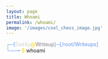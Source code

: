 ```yaml
---
layout: page
title: Whoami
permalink: /whoami/
image: '/images/cool_chess_image.jpg'
---
```


<script>
window.onload = function(){
  // Change this value to however many seconds you want to delay the text by.
  var theDelay = 2;
  var timer = setTimeout("showText()",theDelay*1000)
}
function showText(){
  document.getElementById("delayedText").style.visibility = "visible";
}
</script>
<div class="container">
  <span class="0xd4y-text" style="color: CornflowerBlue">┌─[</span><span class="0xd4y-text" style="color:LightGray">0xd4y</span><span class="0xd4y-text" style="color: Gold">@</span><span class="0xd4y-text" style="color: Gray">Writeup</span><span class="0xd4y-text" style="color: CornflowerBlue">]─[/root/Writeups]<br>└──╼</span><span class="0xd4y-text" style="color: Gold"> $</span> <span class="type" style="--n:379">whoami</span>
</div>
<body>
<div id="delayedText" style="visibility:hidden">
![Beach Chess]({{site.baseurl}}/images/beach_chess.jpg#center)

Thanks for visiting my website! My name is Segev Eliezer. I first started learning cybersecurity in January 2016 and instantly fell in love with it. My passion for chess gave me a big headstart in the cybersecurity field, as I already possessed the abilities to focus under pressure, think critically, and problem solve. Since then I have penetrated and secured over 200 machines (some of these engagements are posted on this website).

Additionally, I led and created a cybersecurity team (ZeroToHero) from the ground up, and used my experience teaching to mentor my team members to a level of cybersecurity proficiency. It was the most rewarding thing to see my team collectively grow from winning 20% of competitions to 80%, and it was only possible due to the support and respect that my team members and I had for one another.

I initially created this website because I felt overwhelmed when first getting into cybersecurity, and I want to give back to the cybersecurity community and help guide learners such as yourself to a level of cybersecurity professionalism. Therefore, I write my reports and create videos in a detailed manner so that students can learn as much as possible without feeling lost.

I am a team player and open-minded individual who is looking to learn as much as possible. Please <a href="https://0xd4y.com/contact/">contact</a> me if you have any questions, comments, suggestions, or would simply like to reach out!
</div>
</body>
</div>
